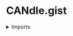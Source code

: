 # CANdle.gist

<details>
  <summary>Imports</summary>

These are the imports I used when working on the CANdle for the first time.
```java
import edu.wpi.first.wpilibj.TimedRobot;
import edu.wpi.first.wpilibj2.command.Command;
import edu.wpi.first.wpilibj2.command.CommandScheduler;
import com.ctre.phoenix.led.CANdle;
import com.ctre.phoenix.led.RainbowAnimation;
import com.ctre.phoenix.led.CANdleControlFrame;
import com.ctre.phoenix.led.CANdleConfiguration;
import com.ctre.phoenix.led.LarsonAnimation;
import com.ctre.phoenix.led.FireAnimation;
import com.ctre.phoenix.led.StrobeAnimation;
import com.ctre.phoenix.led.TwinkleAnimation;
import com.ctre.phoenix.led.TwinkleOffAnimation;
import com.ctre.phoenix.led.CANdle.LEDStripType;
import com.ctre.phoenix.led.Animation;
import com.ctre.phoenix.led.RgbFadeAnimation;
import com.ctre.phoenix.led.SingleFadeAnimation;
  ```
</details>
